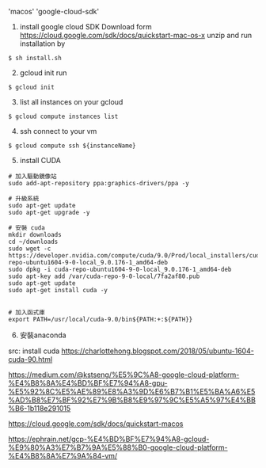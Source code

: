 'macos' 'google-cloud-sdk'

1. install google cloud SDK
Download form 
https://cloud.google.com/sdk/docs/quickstart-mac-os-x
unzip and run installation by
```
$ sh install.sh
```

2. gcloud init
run 
```
$ gcloud init
```

3. list all instances on your gcloud
```
$ gcloud compute instances list
```

4. ssh connect to your vm
```
$ gcloud compute ssh ${instanceName}
```

5. install CUDA
```
# 加入驅動鏡像站
sudo add-apt-repository ppa:graphics-drivers/ppa -y

# 升級系統
sudo apt-get update
sudo apt-get upgrade -y

# 安裝 cuda
mkdir downloads
cd ~/downloads
sudo wget -c https://developer.nvidia.com/compute/cuda/9.0/Prod/local_installers/cuda-repo-ubuntu1604-9-0-local_9.0.176-1_amd64-deb
sudo dpkg -i cuda-repo-ubuntu1604-9-0-local_9.0.176-1_amd64-deb
sudo apt-key add /var/cuda-repo-9-0-local/7fa2af80.pub
sudo apt-get update
sudo apt-get install cuda -y


# 加入函式庫
export PATH=/usr/local/cuda-9.0/bin${PATH:+:${PATH}}
```

6. 安裝anaconda



src:
install cuda
https://charlottehong.blogspot.com/2018/05/ubuntu-1604-cuda-90.html


https://medium.com/@kstseng/%E5%9C%A8-google-cloud-platform-%E4%B8%8A%E4%BD%BF%E7%94%A8-gpu-%E5%92%8C%E5%AE%89%E8%A3%9D%E6%B7%B1%E5%BA%A6%E5%AD%B8%E7%BF%92%E7%9B%B8%E9%97%9C%E5%A5%97%E4%BB%B6-1b118e291015


https://cloud.google.com/sdk/docs/quickstart-macos


https://ephrain.net/gcp-%E4%BD%BF%E7%94%A8-gcloud-%E9%80%A3%E7%B7%9A%E5%88%B0-google-cloud-platform-%E4%B8%8A%E7%9A%84-vm/
